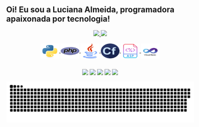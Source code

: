 ## Oi! Eu sou a Luciana Almeida, programadora apaixonada por tecnologia!
<div align="center">
  <a href="https://github.com/lualmeidasouza">  
  <img height="180em" src="https://github-readme-stats.vercel.app/api?username=lualmeidasouza&show_icons=true&include_all_commits=true&count_private=true"/>
  <img height="180em" src="https://github-readme-stats.vercel.app/api/top-langs/?username=lualmeidasouza&layout=compact&langs_count=7"/>    
<div>
  
<div style="display: inline_block"><br>
<img align="center" alt="Lu-Python" height="40" width="50" src="https://github.com/devicons/devicon/blob/master/icons/python/python-original.svg"></img>
<img align="center" alt="Lu-Php" height="40" width="50" src="https://github.com/devicons/devicon/blob/master/icons/php/php-original.svg"></img>
<img align="center" alt="Lu-Java" height="40" width="50" src="https://github.com/lualmeidasouza/icones/blob/main/java.png"></img>
<img align="center" alt="Lu-ColdFusion" height="40" width="50" src="https://github.com/lualmeidasouza/icones/blob/main/coldfusion.png"></img>
<img align="center" alt="Lu-ASP" height="40" width="50" src="https://github.com/lualmeidasouza/icones/blob/main/asp.png"></img>
<img align="center" alt="Lu-VisualBasic" height="40" width="50" src="https://github.com/lualmeidasouza/icones/blob/main/vb.png"></img>
</div>
  
  ##
 
<div>
  
  <a href="https://www.youtube.com/channel/UC9wazHaBAcxN0hSXJ11ANAA" target="_blank"><img src="https://img.shields.io/badge/YouTube-FF0000?style=for-the-badge&logo=youtube&logoColor=white" target="_blank"></a> <a href="https://instagram.com/silveira.lucianaa" target="_blank"><img src="https://img.shields.io/badge/-Instagram-%23E4405F?style=for-the-badge&logo=instagram&logoColor=white" target="_blank"></a> <a href="https://twitter.com/lualmeidasouza2" target="_blank"><img src="https://img.shields.io/badge/-Twitter-%230077B5?style=for-the-badge&logo=twitter&logoColor=white" target="_blank"></a> <a href = "mailto:lucianaalsouza@gmail.com"><img src="https://img.shields.io/badge/-Gmail-%23333?style=for-the-badge&logo=gmail&logoColor=white" target="_blank"></a> <a href="https://www.linkedin.com/in/luciana-almeida-da-silveira-7a051436/" target="_blank"><img src="https://img.shields.io/badge/-LinkedIn-%230077B5?style=for-the-badge&logo=linkedin&logoColor=white" target="_blank"></a> 
  
  ![Snake animation](https://github.com/lualmeidasouza/lualmeidasouza/blob/output/github-contribution-grid-snake.svg) 

</div>

